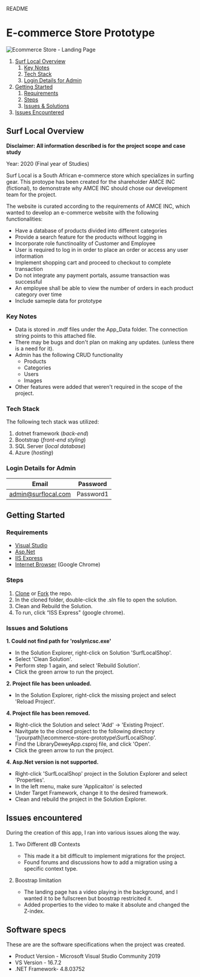 README
# E-commerce Store Prototype

![Ecommerce Store - Landing Page](https://user-images.githubusercontent.com/60667206/155889041-0b206369-920a-4ff4-bb8a-d956b0e81f31.png)

1. [Surf Local Overview](#surf-local-overview)
    1. [Key Notes](#key-notes)
    2. [Tech Stack](#tech-stack)
    3. [Login Details for Admin](#login-details-for-admin)
2. [Getting Started](#getting-started)
    1. [Requirements](#requirements)
    2. [Steps](#steps)
    3. [Issues & Solutions](#issues-and-solutions)
3. [Issues Encountered](#issues-encountered)

## Surf Local Overview

**__Disclaimer: All information described is for the project scope and case study__**

Year: 2020 (Final year of Studies)

Surf Local is a South African e-commerce store which specializes in surfing gear. This protoype has been created for the shareholder AMCE INC (fictional), to demonstrate why AMCE INC should chose our development team for the project. 
  
The website is curated according to the requirements of AMCE INC, which wanted to develop an e-commerce website with the following functionalities:
- Have a database of products divided into different categories
- Provide a search feature for the products without logging in
- Incorporate role functinoality of Customer and Employee
- User is required to log in in order to place an order or access any user information
- Implement shopping cart and proceed to checkout to complete transaction
- Do not integrate any payment portals, assume transaction was successful
- An employee shall be able to view the number of orders in each product category over time
- Include sameple data for prototype

### Key Notes
* Data is stored in .mdf files under the App_Data folder. The connection string points to this attached file.
* There may be bugs and don't plan on making any updates. (unless there is a need for it).
* Admin has the following CRUD functionality
  * Products
  * Categories
  * Users
  * Images 
* Other features were added that weren't required in the scope of the project.

### Tech Stack
The following tech stack was utilized:
1. dotnet framework (*back-end*)
2. Bootstrap (*front-end styling*)
3. SQL Server (*local database*)
4. Azure (*hosting*)

### Login Details for Admin
|Email| Password |
|---|---|
| admin@surflocal.com | Password1|

## Getting Started

### Requirements
-	[Visual Studio](https://visualstudio.microsoft.com/vs/community/)
-	[Asp.Net](https://dotnet.microsoft.com/apps/aspnet)
-	[IIS Express](https://www.microsoft.com/en-us/download/details.aspx?id=48264)
-	[Internet Browser](https://www.google.com/chrome/) (Google Chrome)

### Steps
1. [Clone](https://docs.github.com/en/repositories/creating-and-managing-repositories/cloning-a-repository#cloning-a-repository)  or [Fork](https://docs.github.com/en/get-started/quickstart/fork-a-repo#forking-a-repository) the repo.
1.	In the cloned folder, double-click the .sln file to open the solution.
2.	Clean and Rebuild the Solution.
4.	To run, click “ISS Express" (google chrome).

### Issues and Solutions

**1. Could not find path for 'roslyn\csc.exe'**

*   In the Solution Explorer, right-click on Solution 'SurfLocalShop'.
*   Select 'Clean Solution'.
*   Perform step 1 again, and select 'Rebuild Solution'.
*   Click the green arrow to run the project.

**2. Project file has been unloaded.**

*	In the Solution Explorer, right-click the missing project and select 'Reload Project'.

**4. Project file has been removed.**

*   Right-click the Solution and select 'Add' -> 'Existing Project'.
*   Navitgate to the cloned project to the following directory '[yourpath]\ecommerce-store-prototype\SurfLocalShop\'.
*   Find the LibraryDeweyApp.csproj file, and click 'Open'.
*   Click the green arrow to run the project.

**4. Asp.Net version is not supported.**

*	Right-click 'SurfLocalShop' project in the Solution Explorer and select 'Properties'.
*	In the left menu, make sure 'Applicaiton' is selected
*	Under Target Framework, change it to the desired framework.
*	Clean and rebuild the project in the Solution Explorer.

## Issues encountered
During the creation of this app, I ran into various issues along the way.

1. Two Different dB Contexts
    *	This made it a bit difficult to implement migrations for the project.
    *	Found forums and discussions how to add a migration using a specific context type.

2. Boostrap limitation
    *	The landing page has a video playing in the background, and I wanted it to be fullscreen but boostrap restricited it.
    *	Added properties to the video to make it absolute and changed the Z-index.

## Software specs

These are are the software specifications when the project was created.
* Product Version - Microsoft Visual Studio Community 2019
* VS Version - 16.7.2
* .NET Framework- 4.8.03752
